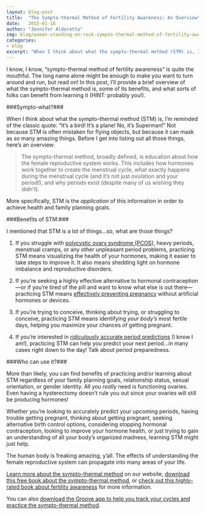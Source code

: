 ```yaml
---
layout: blog-post
title:  "The Sympto-thermal Method of Fertility Awareness: An Overview"
date:   2015-01-16
author: "Jennifer Aldoretta"
img: blog/woman-standing-on-rock-sympto-thermal-method-of-fertility-awareness-an-overview.jpg
categories:
- blog
excerpt: "When I think about what the sympto-thermal method (STM) is, I&rsquo;m reminded of the classic quote: &ldquo;It&rsquo;s a bird! It&rsquo;s a plane! No, it&rsquo;s Superman!&rdquo; ..."
---
```


I know, I know, &ldquo;sympto-thermal method of fertility awareness&rdquo; is quite the mouthful. The long name alone might be enough to make you want to turn around and run, but read on! In this post, I&rsquo;ll provide a brief overview of what the sympto-thermal method is, some of its benefits, and what sorts of folks can benefit from learning it (HINT: probably you!).

###Sympto-what?###

When I think about what the sympto-thermal method (STM) is, I&rsquo;m reminded of the classic quote: &ldquo;It&rsquo;s a bird! It&rsquo;s a plane! No, it&rsquo;s Superman!&rdquo; Not because STM is often mistaken for flying objects, but because it can mask as *so* many amazing things. Before I get into listing out all those things, here&rsquo;s an overview:

>The sympto-thermal method, broadly defined, is education about how the female reproductive system works. This includes how hormones work together to create the menstrual cycle, what exactly happens during the menstrual cycle (and it&rsquo;s not just ovulation and your period!), and why periods exist (despite many of us wishing they didn&rsquo;t).

More specifically, STM is the *application* of this information in order to achieve health and family planning goals.


###Benefits of STM:###

I mentioned that STM is a lot of things...so, what are those things? 

1. If you struggle with <a class="text-link" href="/blog/2015/01/09/polycystic-ovary-syndrome-what-it-is-&-what-you-should-know/">polycystic ovary syndrome (PCOS)</a>, heavy periods, menstrual cramps, or any other unpleasant period problems, practicing STM means visualizing the health of your hormones, making it easier to take steps to improve it. It also means shedding light on hormone imbalance and reproductive disorders.

2. If you&rsquo;re seeking a highly effective alternative to hormonal contraception&mdash;or if you&rsquo;re tired of the pill and want to know what else is out there&mdash;practicing STM means <a class="text-link" href="/blog/2014/08/08/myth-preventing-pregnancy-naturally-isnt-effective/">effectively preventing pregnancy</a> without artificial hormones or devices.

3. If you&rsquo;re trying to conceive, thinking about trying, or struggling to conceive, practicing STM means identifying *your body&rsquo;s* most fertile days, helping you maximize your chances of getting pregnant.

4. If you&rsquo;re interested in <a class="text-link" href="/blog/2014/12/12/avoiding-the-dreaded-period-sneak-attack-the-secret-to-accurate-period-predictions/">*ridiculously* accurate period predictions</a> (I know I am!), practicing STM can help you predict your next period...in many cases right down to the day! Talk about period preparedness.

###Who can use it?###

More than likely, you can find benefits of practicing and/or learning about STM regardless of your family planning goals, relationship status, sexual orientation, or gender identity. All you *really* need is functioning ovaries. Even having a hysterectomy doesn&rsquo;t rule you out since your ovaries will still be producing hormones!

Whether you&rsquo;re looking to accurately predict your upcoming periods, having trouble getting pregnant, thinking about getting pregnant, seeking alternative birth control options, considering stopping hormonal contraception, looking to improve your hormone health, or just trying to gain an understanding of all your body&rsquo;s organized madness, learning STM might just help.

The human body is freaking amazing, y&rsquo;all. The effects of understanding the female reproductive system can propagate into many areas of your life.

<a class="text-link" href="/the-cycle/">Learn more about the sympto-thermal method</a> on our website, <a class="text-link" target="_blank" href="https://leanpub.com/the-cycle">download this free book about the sympto-thermal method</a>, or <a class="text-link" target="_blank" href="http://www.amazon.com/gp/product/0060881909/ref=as_li_tl?ie=UTF8&camp=1789&creative=9325&creativeASIN=0060881909&linkCode=as2&tag=groove07-20&linkId=7HDBBUVMWXDBXOSD">check out this highly-rated book about fertility awareness</a> for more information.

You can also <a class="text-link" target="_blank" href="https://itunes.apple.com/app/id831795151">download the Groove app to help you track your cycles and practice the sympto-thermal method</a>.
